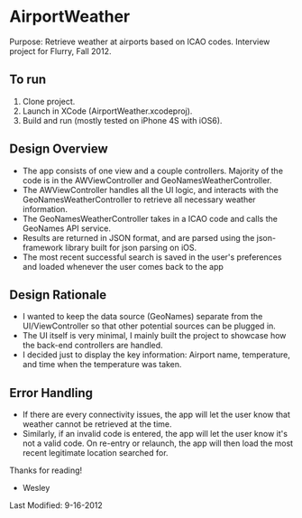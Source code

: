 AirportWeather
=============
Purpose: Retrieve weather at airports based on ICAO codes. Interview project for Flurry, Fall 2012.

To run
------
1. Clone project.
2. Launch in XCode (AirportWeather.xcodeproj).
3. Build and run (mostly tested on iPhone 4S with iOS6).

Design Overview
---------------
- The app consists of one view and a couple controllers. Majority of the code is in the AWViewController and GeoNamesWeatherController.
- The AWViewController handles all the UI logic, and interacts with the GeoNamesWeatherController to retrieve all necessary weather information.
- The GeoNamesWeatherController takes in a ICAO code and calls the GeoNames API service.
- Results are returned in JSON format, and are parsed using the json-framework library built for json parsing on iOS.
- The most recent successful search is saved in the user's preferences and loaded whenever the user comes back to the app

Design Rationale
----------------
- I wanted to keep the data source (GeoNames) separate from the UI/ViewController so that other potential sources can be plugged in.
- The UI itself is very minimal, I mainly built the project to showcase how the back-end controllers are handled.
- I decided just to display the key information: Airport name, temperature, and time when the temperature was taken.

Error Handling
--------------
- If there are every connectivity issues, the app will let the user know that weather cannot be retrieved at the time.
- Similarly, if an invalid code is entered, the app will let the user know it's not a valid code. On re-entry or relaunch, the app will then load the most recent legitimate location searched for.

Thanks for reading!

- Wesley

Last Modified: 9-16-2012
